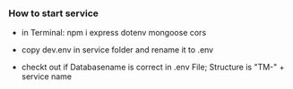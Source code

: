 ### How to start service
- in Terminal:
npm i express dotenv mongoose cors

- copy dev.env in service folder and rename it to .env
- checkt out if Databasename is correct in .env File; Structure is "TM-" + service name 